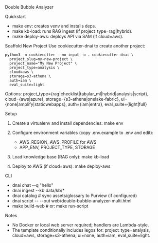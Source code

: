 Double Bubble Analyzer

Quickstart
- make env: creates venv and installs deps.
- make kb-load: runs RAG ingest (if project_type=rag|hybrid).
- make deploy-aws: deploys API via SAM (if cloud=aws).

Scaffold New Project
Use cookiecutter-dnai to create another project:

```
python3 -m cookiecutter --no-input -o . cookiecutter-dnai \
  project_slug=my-new-project \
  project_name="My New Project" \
  project_type=analysis \
  cloud=aws \
  storage=s3-athena \
  auth=iam \
  eval_suite=light
```

Options: project_type={rag|checklist|tabular_ml|hybrid|analysis|script}, cloud={aws|azure}, storage={s3-athena|onelake-fabric}, ui={none|amplify|staticwebapps}, auth={iam|entra}, eval_suite={light|full}

Setup
1) Create a virtualenv and install dependencies:
   make env

2) Configure environment variables (copy .env.example to .env and edit):
   - AWS_REGION, AWS_PROFILE for AWS
   - APP_ENV, PROJECT_TYPE, STORAGE

3) Load knowledge base (RAG only):
   make kb-load

4) Deploy to AWS (if cloud=aws):
   make deploy-aws

CLI
- dnai chat --q "hello"
- dnai ingest --kb data/kb/*
- dnai catalog  # sync assets/glossary to Purview (if configured)
 - dnai script -- --out web/double-bubble-analyzer-multi.html
 - make build-web  # or: make run-script

Notes
- No Docker or local web server required; handlers are Lambda-style.
- The template conditionally includes legos for:
  project_type=analysis, cloud=aws, storage=s3-athena, ui=none, auth=iam, eval_suite=light.
